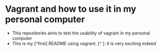 # Vagrant and how to use it in my personal computer
* This repositories aims to test the usability of vagrant in my personal computer 
* This is my [^first] README using vagrant.
[^ ]: it is very exciting indeed
